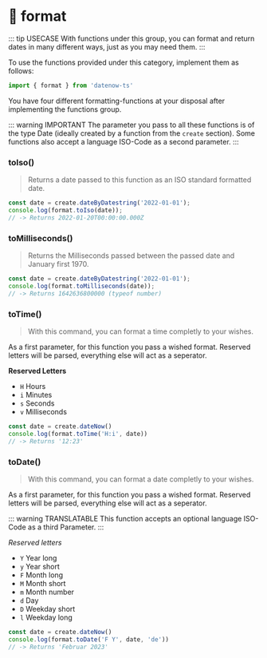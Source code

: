 # 🎰 format

::: tip USECASE
With functions under this group, you can format and return dates
in many different ways, just as you may need them.
:::

To use the functions provided under this category, implement them as follows:

```typescript
import { format } from 'datenow-ts'
```

You have four different formatting-functions at your disposal after implementing the functions group.

::: warning IMPORTANT
The parameter you pass to all these functions is of the type Date (ideally created by a function from the `create` section).
Some functions also accept a language ISO-Code as a second parameter.
:::

### toIso()
> Returns a date passed to this function as an ISO standard formatted date.

```typescript
const date = create.dateByDatestring('2022-01-01');
console.log(format.toIso(date));
// -> Returns 2022-01-20T00:00:00.000Z
```

### toMilliseconds()
> Returns the Milliseconds passed between the passed date and January first 1970.

```typescript
const date = create.dateByDatestring('2022-01-01');
console.log(format.toMilliseconds(date));
// -> Returns 1642636800000 (typeof number)
```

### toTime()
> With this command, you can format a time completly to your wishes.

As a first parameter, for this function you pass a wished format.
Reserved letters will be parsed, everything else will act as a seperator.

**Reserved Letters**
- ``H`` Hours
- ``i`` Minutes
- ``s`` Seconds
- ``v`` Milliseconds

```typescript
const date = create.dateNow()
console.log(format.toTime('H:i', date))
// -> Returns '12:23'
```

### toDate()
> With this command, you can format a date completly to your wishes.

As a first parameter, for this function you pass a wished format.
Reserved letters will be parsed, everything else will act as a seperator.

::: warning TRANSLATABLE
This function accepts an optional language ISO-Code as a third Parameter.
:::

*Reserved letters*
- ``Y`` Year long
- ``y`` Year short
- ``F`` Month long
- ``M`` Month short
- ``m`` Month number
- ``d`` Day
- ``D`` Weekday short
- ``l`` Weekday long

```typescript
const date = create.dateNow()
console.log(format.toDate('F Y', date, 'de'))
// -> Returns 'Februar 2023'
```
